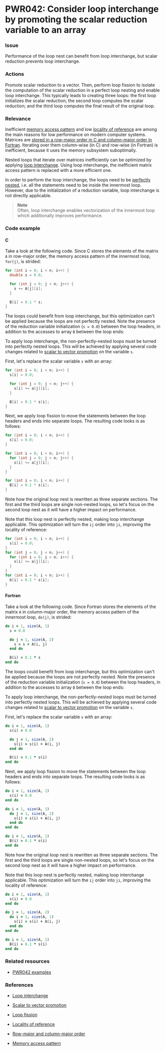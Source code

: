 # PWR042: Consider loop interchange by promoting the scalar reduction variable to an array

### Issue

Performance of the loop nest can benefit from loop interchange, but scalar
reduction prevents loop interchange.

### Actions

Promote scalar reduction to a vector. Then, perform loop fission to isolate the
computation of the scalar reduction in a perfect loop nesting and enable loop
interchange. This typically leads to creating three loops: the first loop
initializes the scalar reduction; the second loop computes the scalar reduction;
and the third loop computes the final result of the original loop.

### Relevance

Inefficient [memory access pattern](../../Glossary/Memory-access-pattern.md) and low
[locality of reference](../../Glossary/Locality-of-reference.md) are among the main
reasons for low performance on modern computer systems. Matrices are
[stored in a row-major order in C and column-major order in Fortran](../../Glossary/Row-major-and-column-major-order.md).
Iterating over them column-wise (in C) and row-wise (in Fortran) is inefficient,
because it uses the memory subsystem suboptimally.

Nested loops that iterate over matrices inefficiently can be optimized by
applying [loop interchange](../../Glossary/Loop-interchange.md). Using loop
interchange, the inefficient matrix access pattern is replaced with a more
efficient one.

In order to perform the loop interchange, the loops need to be
[perfectly nested](../../Glossary/Perfect-loop-nesting.md), i.e. all the statements
need to be inside the innermost loop. However, due to the initialization of a
reduction variablе, loop interchange is not directly applicable.

>**Note**  
>Often, loop interchange enables vectorization of the innermost loop which
>additionally improves performance.

### Code example

#### C

Take a look at the following code. Since C stores the elements of the matrix
`A` in row-major order, the memory access pattern of the innermost loop,
`for(j)`, is strided:

```c
for (int i = 0; i < n; i++) {
  double s = 0.0;

  for (int j = 0; j < n; j++) {
    s += A[j][i];
  }

  B[i] = 0.1 * s;
}
```

The loops could benefit from loop interchange, but this optimization can't be
applied because the loops are not perfectly nested. Note the presence of the
reduction variable initialization (`s = 0.0`) between the loop headers, in
addition to the accesses to array `B` between the loop ends:

To apply loop interchange, the non-perfectly-nested loops must be turned into
perfectly nested loops. This will be achieved by applying several code changes
related to [scalar to vector
promotion](../../Glossary/Scalar-to-vector-promotion.md) on the variable `s`.

First, let's replace the scalar variable `s` with an array:

```c
for (int i = 0; i < n; i++) {
  s[i] = 0.0;

  for (int j = 0; j < n; j++) {
    s[i] += a[j][i];
  }

  B[i] = 0.1 * s[i];
}
```

Next, we apply loop fission to move the statements between the loop headers and
ends into separate loops. The resulting code looks is as follows:

```c
for (int i = 0; i < n; i++) {
  s[i] = 0.0;
}

for (int i = 0; i < n; i++) {
  for (int j = 0; j < n; j++) {
    s[i] += a[j][i];
  }
}

for (int i = 0; i < n; i++) {
  B[i] = 0.1 * s[i];
}
```

Note how the original loop nest is rewritten as three separate sections. The
first and the third loops are single non-nested loops, so let's focus on the
second loop nest as it will have a higher impact on performance.

Note that this loop nest is perfectly nested, making loop interchange
applicable. This optimization will turn the `ij`  order into `ji`, improving
the locality of reference:

```c
for (int i = 0; i < n; i++) {
  s[i] = 0.0;
}
for (int j = 0; j < n; j++) {
  for (int i = 0; i < n; i++) {
    s[i] += a[j][i];
  }
}
for (int i = 0; i < n; i++) {
  b[i] = 0.1 * s[i];
}
```

#### Fortran

Take a look at the following code. Since Fortran stores the elements of the
matrix `A` in column-major order, the memory access pattern of the innermost
loop, `do(j)`, is strided:

```f90
do i = 1, size(A, 1)
  s = 0.0

  do j = 1, size(A, 2)
    s = s + A(i, j)
  end do

  B(i) = 0.1 * s
end do
```

The loops could benefit from loop interchange, but this optimization can't be
applied because the loops are not perfectly nested. Note the presence of the
reduction variable initialization (`s = 0.0`) between the loop headers, in
addition to the accesses to array `B` between the loop ends:

To apply loop interchange, the non-perfectly-nested loops must be turned into
perfectly nested loops. This will be achieved by applying several code changes
related to [scalar to vector
promotion](../../Glossary/Scalar-to-vector-promotion.md) on the variable `s`.

First, let's replace the scalar variable `s` with an array:

```f90
do i = 1, size(A, 1)
  s(i) = 0.0

  do j = 1, size(A, 2)
    s(i) = s(i) + A(i, j)
  end do

  B(i) = 0.1 * s(i)
end do
```

Next, we apply loop fission to move the statements between the loop headers and
ends into separate loops. The resulting code looks is as follows:

```f90
do i = 1, size(A, 1)
  s(i) = 0.0
end do

do i = 1, size(A, 1)
  do j = 1, size(A, 2)
    s(i) = s(i) + A(i, j)
  end do
end do

do i = 1, size(A, 1)
  B(i) = 0.1 * s(i)
end do
```

Note how the original loop nest is rewritten as three separate sections. The
first and the third loops are single non-nested loops, so let's focus on the
second loop nest as it will have a higher impact on performance.

Note that this loop nest is perfectly nested, making loop interchange
applicable. This optimization will turn the `ij`  order into `ji`, improving
the locality of reference:

```f90
do i = 1, size(A, 1)
  s(i) = 0.0
end do

do j = 1, size(A, 2)
  do i = 1, size(A, 1)
    s(i) = s(i) + A(i, j)
  end do
end do

do i = 1, size(A, 1)
  B(i) = 0.1 * s(i)
end do
```

### Related resources

* [PWR042 examples](../PWR042/)

### References

* [Loop interchange](../../Glossary/Loop-interchange.md)

* [Scalar to vector promotion](../../Glossary/Scalar-to-vector-promotion.md)

* [Loop fission](../../Glossary/Loop-fission.md)

* [Locality of reference](../../Glossary/Locality-of-reference.md)

* [Row-major and column-major order](../../Glossary/Row-major-and-column-major-order.md)

* [Memory access pattern](../../Glossary/Memory-access-pattern.md)
